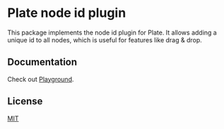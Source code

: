 # Plate node id plugin

This package implements the node id plugin for Plate. It allows adding a
unique id to all nodes, which is useful for features like drag & drop.

## Documentation

Check out [Playground](https://platejs.org/docs/playground).

## License

[MIT](../../LICENSE)
